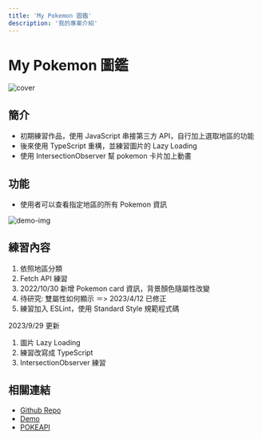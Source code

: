 ```yaml
---
title: 'My Pokemon 圖鑑'
description: '我的專案介紹'
---
```


# My Pokemon 圖鑑

![cover](/images/projects/pokedex/project5-2.jpg)

## 簡介

- 初期練習作品，使用 JavaScript 串接第三方 API，自行加上選取地區的功能
- 後來使用 TypeScript 重構，並練習圖片的 Lazy Loading
- 使用 IntersectionObserver 幫 pokemon 卡片加上動畫

## 功能

- 使用者可以查看指定地區的所有 Pokemon 資訊

![demo-img](/images/projects/pokedex/project5-1.jpg)

## 練習內容

1. 依照地區分類
2. Fetch API 練習
3. 2022/10/30 新增 Pokemon card 資訊，背景顏色隨屬性改變
4. 待研究: 雙屬性如何顯示 ＝> 2023/4/12 已修正
5. 練習加入 ESLint，使用 Standard Style 規範程式碼

2023/9/29 更新

1. 圖片 Lazy Loading
2. 練習改寫成 TypeScript
3. IntersectionObserver 練習

## 相關連結

- [Github Repo](https://github.com/WOOWOOYONG/Practice6-Pokedex)
- [Demo](https://woowooyong.github.io/Practice6-Pokedex/)
- [POKEAPI](https://pokeapi.co/)
